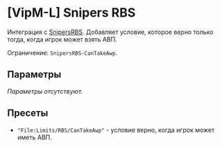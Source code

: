 # [VipM-L] Snipers RBS

Интеграция с [SnipersRBS](https://fungun.net/shop/?p=show&id=48). Добавляет условие, которое верно только тогда, когда игрок может взять АВП.

Ограничение: `SnipersRBS-CanTakeAwp`.

## Параметры

_Параметры отсутствуют._

## Пресеты

- `"File:Limits/RBS/CanTakeAwp"` - условие верно, когда игрок может иметь АВП.
